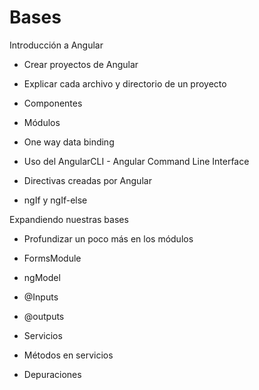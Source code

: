 # Bases

Introducción a Angular

- Crear proyectos de Angular

- Explicar cada archivo y directorio de un proyecto

- Componentes

- Módulos

- One way data binding

- Uso del AngularCLI - Angular Command Line Interface

- Directivas creadas por Angular

- ngIf y ngIf-else

Expandiendo nuestras bases

- Profundizar un poco más en los módulos

- FormsModule

- ngModel

- @Inputs

- @outputs

- Servicios

- Métodos en servicios

- Depuraciones